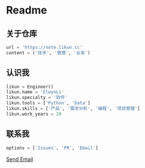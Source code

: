 # Readme

## 关于仓库

```python
url = 'https://note.likun.cc'
content = ('技术', '管理', '业务')
```

## 认识我

```python
likun = Engineer()
likun.name = 'ElwynLi'
likun.specialty = '软件'
likun.tools = ['Python', 'Data']
likun.skills = ['产品', '需求分析', '编程', '项目管理']
likun.work_years = 20
```

## 联系我

```python
options = ['Issues', 'PR', 'Email']
```

[Send Email](mailto:likun@msn.cn?subject=Hello%20from%20YOUR_NAME)

